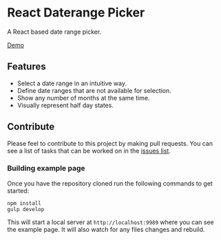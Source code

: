 React Daterange Picker
======================

A React based date range picker.

[Demo](http://onefinestay.github.io/react-daterange-picker/)

## Features

* Select a date range in an intuitive way.
* Define date ranges that are not available for selection.
* Show any number of months at the same time.
* Visually represent half day states.

## Contribute

Please feel to contribute to this project by making pull requests. You can see a
list of tasks that can be worked on in the [issues list](https://github.com/onefinestay/react-daterange-picker/issues).

### Building example page

Once you have the repository cloned run the following commands to get started:

```shell
npm install
gulp develop
```

This will start a local server at `http://localhost:9989` where you can see the
example page. It will also watch for any files changes and rebuild.
